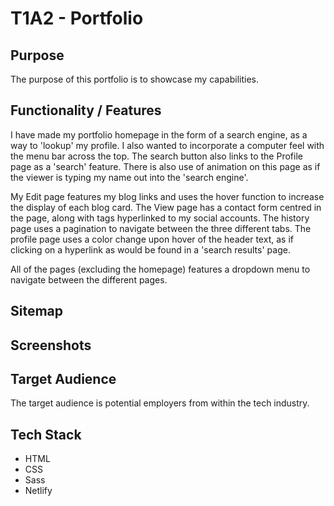 # T1A2 - Portfolio

## Purpose

The purpose of this portfolio is to showcase my capabilities.

## Functionality / Features

I have made my portfolio homepage in the form of a search engine, as a way to 'lookup' my profile. I also wanted to incorporate a computer feel with the menu bar across the top. 
The search button also links to the Profile page as a 'search' feature.
There is also use of animation on this page as if the viewer is typing my name out into the 'search engine'.

My Edit page features my blog links and uses the hover function to increase the display of each blog card. 
The View page has a contact form centred in the page, along with tags hyperlinked to my social accounts.
The history page uses a pagination to navigate between the three different tabs.
The profile page uses a color change upon hover of the header text, as if clicking on a hyperlink as would be found in a 'search results' page.

All of the pages (excluding the homepage) features a dropdown menu to navigate between the different pages.

## Sitemap

## Screenshots

## Target Audience

The target audience is potential employers from within the tech industry.

## Tech Stack

- HTML
- CSS
- Sass
- Netlify

